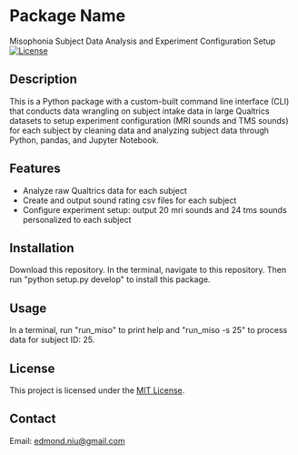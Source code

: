 # Package Name

Misophonia Subject Data Analysis and Experiment Configuration Setup 
[![License](https://img.shields.io/badge/license-MIT-blue.svg)](https://opensource.org/licenses/MIT)

## Description

This is a Python package with a custom-built command line interface (CLI) that conducts data wrangling on subject intake data in large Qualtrics datasets to setup experiment configuration (MRI sounds and TMS sounds) for each subject by cleaning data and analyzing subject data through Python, pandas, and Jupyter Notebook.

## Features

- Analyze raw Qualtrics data for each subject
- Create and output sound rating csv files for each subject
- Configure experiment setup: output 20 mri sounds and 24 tms sounds personalized to each subject

## Installation

Download this repository. In the terminal, navigate to this repository. Then run "python setup.py develop" to install this package.

## Usage

In a terminal, run "run_miso" to print help and "run_miso -s 25" to process data for subject ID: 25.

## License

This project is licensed under the [MIT License](https://opensource.org/licenses/MIT).

## Contact

Email: edmond.niu@gmail.com
